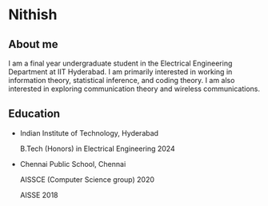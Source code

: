 # Nithish
## About me

I am a final year undergraduate student in the Electrical Engineering Department at IIT Hyderabad. I am primarily interested in working in information theory, statistical inference, and coding theory. I am also interested in exploring communication theory and wireless communications.

## Education

- Indian Institute of Technology, Hyderabad
  
    B.Tech (Honors) in Electrical Engineering 2024
- Chennai Public School, Chennai

    AISSCE (Computer Science group) 2020
  
    AISSE 2018
